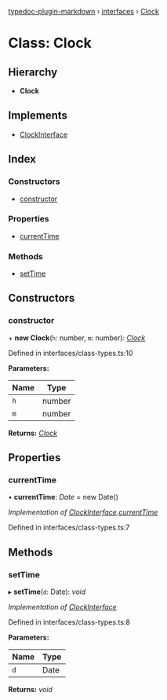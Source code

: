 [typedoc-plugin-markdown](../README.md) › [interfaces](../modules/interfaces.md) › [Clock](interfaces.clock.md)

# Class: Clock

## Hierarchy

* **Clock**

## Implements

* [ClockInterface](../interfaces/interfaces.clockinterface.md)

## Index

### Constructors

* [constructor](interfaces.clock.md#constructor)

### Properties

* [currentTime](interfaces.clock.md#currenttime)

### Methods

* [setTime](interfaces.clock.md#settime)

## Constructors

###  constructor

\+ **new Clock**(`h`: number, `m`: number): *[Clock](interfaces.clock.md)*

Defined in interfaces/class-types.ts:10

**Parameters:**

Name | Type |
------ | ------ |
`h` | number |
`m` | number |

**Returns:** *[Clock](interfaces.clock.md)*

## Properties

###  currentTime

• **currentTime**: *Date* = new Date()

*Implementation of [ClockInterface](../interfaces/interfaces.clockinterface.md).[currentTime](../interfaces/interfaces.clockinterface.md#currenttime)*

Defined in interfaces/class-types.ts:7

## Methods

###  setTime

▸ **setTime**(`d`: Date): *void*

*Implementation of [ClockInterface](../interfaces/interfaces.clockinterface.md)*

Defined in interfaces/class-types.ts:8

**Parameters:**

Name | Type |
------ | ------ |
`d` | Date |

**Returns:** *void*
